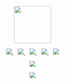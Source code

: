 
<div id="header" align="center">
  <img src="https://media.giphy.com/media/fwWN1z5x11VaLEqMdD/giphy.gif" width="100"/>
</div>




<p align='center'>
<a href="">
  <img src="https://img.shields.io/badge/twitter-%231DA1F2.svg?&style=for-the-badge&logo=twitter&logoColor=white" />
</a>&nbsp;&nbsp;
<a href="https://medium.com/@tyagi.riyaa2022">
  <img src="https://img.shields.io/badge/linkedin-%230077B5.svg?&style=for-the-badge&logo=linkedin&logoColor=white" />
</a>&nbsp;&nbsp;
<a href="https://medium.com/@tyagi.riyaa2022">
  <img src="https://img.shields.io/badge/medium-%2312100E.svg?&style=for-the-badge&logo=medium&logoColor=white" />
</a>&nbsp;&nbsp;
<a href="mailto:tyagi.riyaa2022@gmail.com">
  <img src="https://img.shields.io/badge/email me-%23D14836.svg?&style=for-the-badge&logo=gmail&logoColor=white" />
</a>&nbsp;&nbsp;
<img src="https://gpvc.arturio.dev/riyatyagi99" />
</p>




<p align='center'><a href="https://github.com/riyatyagi99">
  <img align="center" src="https://github-readme-stats.vercel.app/api/top-langs/?username=ravishankarsingh1996&theme=dark&hide_langs_below=1" />
</a></p>

<p align='center'>
<img src="https://github-readme-stats.vercel.app/api?username=riyatyagi99&show_icons=true&title_color=ffffff&icon_color=bb2acf&text_color=daf7dc&bg_color=191919">
  </p>
